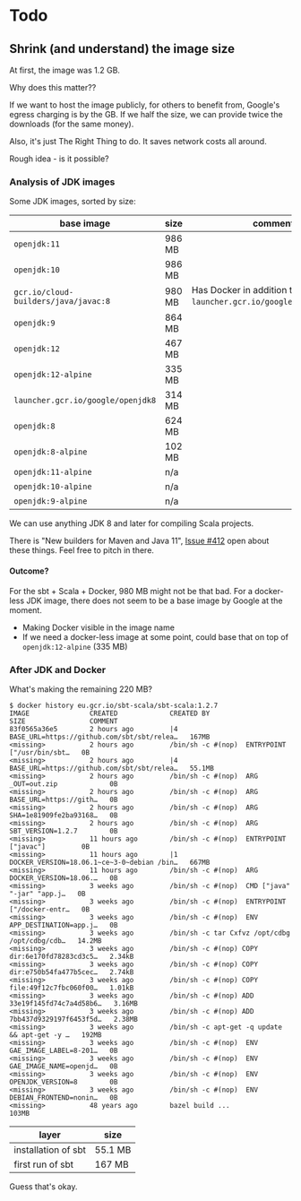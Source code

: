 # Todo

## Shrink (and understand) the image size

At first, the image was 1.2 GB.

Why does this matter??

If we want to host the image publicly, for others to benefit from, Google's egress charging is by the GB. If we half the size, we can provide twice the downloads (for the same money).

Also, it's just The Right Thing to do. It saves network costs all around.

Rough idea - is it possible?

### Analysis of JDK images

Some JDK images, sorted by size:

|base image|size|comments|
|---|---|---|
|`openjdk:11`|986 MB|
|`openjdk:10`|986 MB|
|`gcr.io/cloud-builders/java/javac:8`|980 MB|Has Docker in addition to `launcher.gcr.io/google/openjdk8`.<sub>[source](https://github.com/GoogleCloudPlatform/cloud-builders/blob/master/javac/Dockerfile)</sub>|
|`openjdk:9`|864 MB|
|`openjdk:12`|467 MB|
|`openjdk:12-alpine`|335 MB|
|`launcher.gcr.io/google/openjdk8`|314 MB|
|`openjdk:8`|624 MB|
|`openjdk:8-alpine`|102 MB|
|`openjdk:11-alpine`|n/a|
|`openjdk:10-alpine`|n/a|
|`openjdk:9-alpine`|n/a|

We can use anything JDK 8 and later for compiling Scala projects.

There is "New builders for Maven and Java 11", [Issue #412](https://github.com/GoogleCloudPlatform/cloud-builders/issues/412) open about these things. Feel free to pitch in there.

#### Outcome?

For the sbt + Scala + Docker, 980 MB might not be that bad. For a docker-less JDK image, there does not seem to be a base image by Google at the moment.

- Making Docker visible in the image name
- If we need a docker-less image at some point, could base that on top of `openjdk:12-alpine` (335 MB)

### After JDK and Docker

What's making the remaining 220 MB?

```
$ docker history eu.gcr.io/sbt-scala/sbt-scala:1.2.7
IMAGE               CREATED             CREATED BY                                      SIZE                COMMENT
83f0565a36e5        2 hours ago         |4 BASE_URL=https://github.com/sbt/sbt/relea…   167MB               
<missing>           2 hours ago         /bin/sh -c #(nop)  ENTRYPOINT ["/usr/bin/sbt…   0B                  
<missing>           2 hours ago         |4 BASE_URL=https://github.com/sbt/sbt/relea…   55.1MB              
<missing>           2 hours ago         /bin/sh -c #(nop)  ARG _OUT=out.zip             0B                  
<missing>           2 hours ago         /bin/sh -c #(nop)  ARG BASE_URL=https://gith…   0B                  
<missing>           2 hours ago         /bin/sh -c #(nop)  ARG SHA=1e81909fe2ba93168…   0B                  
<missing>           2 hours ago         /bin/sh -c #(nop)  ARG SBT_VERSION=1.2.7        0B                  
<missing>           11 hours ago        /bin/sh -c #(nop)  ENTRYPOINT ["javac"]         0B                  
<missing>           11 hours ago        |1 DOCKER_VERSION=18.06.1~ce~3-0~debian /bin…   667MB               
<missing>           11 hours ago        /bin/sh -c #(nop)  ARG DOCKER_VERSION=18.06.…   0B                  
<missing>           3 weeks ago         /bin/sh -c #(nop)  CMD ["java" "-jar" "app.j…   0B                  
<missing>           3 weeks ago         /bin/sh -c #(nop)  ENTRYPOINT ["/docker-entr…   0B                  
<missing>           3 weeks ago         /bin/sh -c #(nop)  ENV APP_DESTINATION=app.j…   0B                  
<missing>           3 weeks ago         /bin/sh -c tar Cxfvz /opt/cdbg /opt/cdbg/cdb…   14.2MB              
<missing>           3 weeks ago         /bin/sh -c #(nop) COPY dir:6e170fd78283cd3c5…   2.34kB              
<missing>           3 weeks ago         /bin/sh -c #(nop) COPY dir:e750b54fa477b5cec…   2.74kB              
<missing>           3 weeks ago         /bin/sh -c #(nop) COPY file:49f12c7fbc060f00…   1.01kB              
<missing>           3 weeks ago         /bin/sh -c #(nop) ADD 33e19f145fd74c7a4d58b6…   3.16MB              
<missing>           3 weeks ago         /bin/sh -c #(nop) ADD 7bb437d9329197f6453f5d…   2.38MB              
<missing>           3 weeks ago         /bin/sh -c apt-get -q update  && apt-get -y …   192MB               
<missing>           3 weeks ago         /bin/sh -c #(nop)  ENV GAE_IMAGE_LABEL=8-201…   0B                  
<missing>           3 weeks ago         /bin/sh -c #(nop)  ENV GAE_IMAGE_NAME=openjd…   0B                  
<missing>           3 weeks ago         /bin/sh -c #(nop)  ENV OPENJDK_VERSION=8        0B                  
<missing>           3 weeks ago         /bin/sh -c #(nop)  ENV DEBIAN_FRONTEND=nonin…   0B                  
<missing>           48 years ago        bazel build ...                                 103MB  
```

|layer|size|
|---|---|
|installation of sbt|55.1 MB|
|first run of sbt|167 MB|

Guess that's okay.

